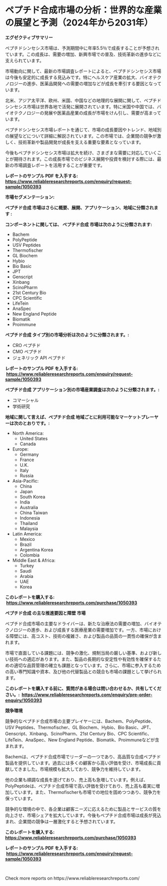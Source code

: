 <p><h1>ペプチド合成市場の分析：世界的な産業の展望と予測（2024年から2031年）</h1></p><p><strong>エグゼクティブサマリー</strong></p>
<p><p>ペプチドシンセシス市場は、予測期間中に年率5.5％で成長することが予想されています。この成長は、需要の増加、新興市場での普及、技術革新の進歩などに支えられています。</p><p>市場動向に関して、最新の市場調査レポートによると、ペプチドシンセシス市場は今後も安定的に成長する見込みです。特にヘルスケア産業の拡大、バイオテクノロジーの進歩、医薬品開発への需要の増加などが成長を牽引する要因となっています。</p><p>北米、アジア太平洋、欧州、米国、中国などの地理的な展開に関して、ペプチドシンセシス市場は世界各地で活発に展開されています。特に米国や中国では、バイオテクノロジーの発展や医薬品産業の成長が市場をけん引し、需要が高まっています。</p><p>ペプチドシンセシス市場レポートを通じて、市場の成長要因やトレンド、地域別の展望などについて詳細に解説されています。この市場では、企業間の競争が激しく、技術革新や製品開発が成長を支える重要な要素となっています。</p><p>今後もペプチドシンセシス市場は拡大を続け、さまざまな需要に対応していくことが期待されます。この成長市場でのビジネス展開や投資を検討する際には、最新の市場調査レポートを活用することが重要です。</p></p>
<p><strong>レポートのサンプル PDF を入手する: <a href="https://www.reliableresearchreports.com/enquiry/request-sample/1050393">https://www.reliableresearchreports.com/enquiry/request-sample/1050393</a></strong></p>
<p><strong>市場セグメンテーション:</strong></p>
<p><strong> ペプチド合成 市場はさらに概要、展開、アプリケーション、地域に分類されます :</strong></p>
<p><strong>コンポーネントに関しては、 ペプチド合成 市場は次のように分類されます: &nbsp;</strong></p>
<p><ul><li>Bachem</li><li>PolyPeptide</li><li>USV Peptides</li><li>Thermofischer</li><li>GL Biochem</li><li>Hybio</li><li>Bio Basic</li><li>JPT</li><li>Genscript</li><li>Xinbang</li><li>ScinoPharm</li><li>21st Century Bio</li><li>CPC Scientific</li><li>LifeTein</li><li>AnaSpec</li><li>New England Peptide</li><li>Biomatik</li><li>Proimmune</li></ul></p>
<p><strong> ペプチド合成 タイプ別の市場分析は次のように分類されます。:</strong></p>
<p><ul><li>CRO ペプチド</li><li>CMO ペプチド</li><li>ジェネリック API ペプチド</li></ul></p>
<p><strong>レポートのサンプル PDF を入手する: &nbsp;<a href="https://www.reliableresearchreports.com/enquiry/request-sample/1050393">https://www.reliableresearchreports.com/enquiry/request-sample/1050393</a></strong></p>
<p><strong> ペプチド合成 アプリケーション別の市場産業調査は次のように分類されます。:</strong></p>
<p><ul><li>コマーシャル</li><li>学術研究</li></ul></p>
<p><strong>地域に関して言えば、ペプチド合成 地域ごとに利用可能なマーケットプレーヤーは次のとおりです。:</strong></p>
<p><ul>
    <li>
        North America:
        <ul>
            <li>United States</li>
            <li>Canada</li>
        </ul>
    </li>
    <li>
        Europe:
        <ul>
            <li>Germany</li>
            <li>France</li>
            <li>U.K.</li>
            <li>Italy</li>
            <li>Russia</li>
        </ul>
    </li>
    <li>
        Asia-Pacific:
        <ul>
            <li>China</li>
            <li>Japan</li>
            <li>South Korea</li>
            <li>India</li>
            <li>Australia</li>
            <li>China Taiwan</li>
            <li>Indonesia</li>
            <li>Thailand</li>
            <li>Malaysia</li>
        </ul>
    </li>
    <li>
        Latin America:
        <ul>
            <li>Mexico</li>
            <li>Brazil</li>
            <li>Argentina Korea</li>
            <li>Colombia</li>
        </ul>
    </li>
    <li>
        Middle East & Africa:
        <ul>
            <li>Turkey</li>
            <li>Saudi</li>
            <li>Arabia</li>
            <li>UAE</li>
            <li>Korea</li>
        </ul>
    </li>
    </ul></p>
<p><strong>このレポートを購入する: &nbsp;<a href="https://www.reliableresearchreports.com/purchase/1050393">https://www.reliableresearchreports.com/purchase/1050393</a></strong></p>
<p><strong>ペプチド合成 の主な推進要因と障壁 市場</strong></p>
<p><p>ペプチド合成市場の主要なドライバーは、新たな治療法の需要の増加、バイオテクノロジーの進歩、および成長する医療産業の需要増加です。一方、市場における障壁には、高コスト、技術の複雑さ、および製品の品質の一貫性の確保が含まれます。</p><p>市場で直面している課題には、競争の激化、規制当局の厳しい基準、および新しい技術への適応があります。また、製品の長期的な安定性や有効性を確保するための適切な品質管理の確立も課題となっています。さらに、市場に参入するための高い専門知識や資本、及び他の代替製品との競合も市場の課題として挙げられます。</p></p>
<p><strong>このレポートを購入する前に、質問がある場合は問い合わせるか、共有してください。:&nbsp; <a href="https://www.reliableresearchreports.com/enquiry/pre-order-enquiry/1050393">https://www.reliableresearchreports.com/enquiry/pre-order-enquiry/1050393</a></strong></p>
<p><strong>競争環境</strong></p>
<p><p>競争的なペプチド合成市場の主要プレイヤーには、Bachem、PolyPeptide、USV Peptides、Thermofischer、GL Biochem、Hybio、Bio Basic、JPT、Genscript、Xinbang、ScinoPharm、21st Century Bio、CPC Scientific、LifeTein、AnaSpec、New England Peptide、Biomatik、Proimmuneなどが含まれます。</p><p>Bachemは、ペプチド合成市場でリーダーの一つであり、高品質な合成ペプチド製品を提供しています。過去には多くの顧客から高い評価を受け、市場成長に貢献してきました。市場規模も拡大しており、競争力を維持しています。</p><p>他の企業も順調な成長を遂げており、売上高も急増しています。例えば、PolyPeptideは、ペプチド合成市場で高い評価を受けており、売上高も着実に増加しています。また、Thermofischerも市場での地位を固めつつあり、競争力を保っています。</p><p>競争的な環境の中で、各企業は顧客ニーズに応えるために製品とサービスの質を向上させ、市場シェアを拡大しています。今後もペプチド合成市場は成長が見込まれ、企業間の競争は一層激化すると予想されています。</p></p>
<p><strong>このレポートを購入する: &nbsp; <a href="https://www.reliableresearchreports.com/purchase/1050393">https://www.reliableresearchreports.com/purchase/1050393</a></strong></p>
<p><strong>レポートのサンプル PDF を入手する: &nbsp;<a href="https://www.reliableresearchreports.com/enquiry/request-sample/1050393">https://www.reliableresearchreports.com/enquiry/request-sample/1050393</a></strong><strong></strong></p>
<p>&nbsp;</p>
<p>Check more reports on https://www.reliableresearchreports.com/</p>